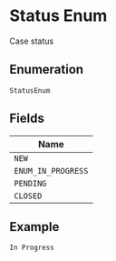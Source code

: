 
# Status Enum

Case status

## Enumeration

`StatusEnum`

## Fields

| Name |
|  --- |
| `NEW` |
| `ENUM_IN_PROGRESS` |
| `PENDING` |
| `CLOSED` |

## Example

```
In Progress
```

